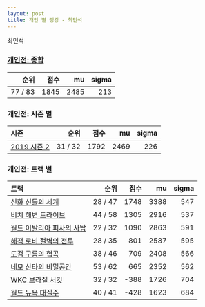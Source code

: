 ```yaml
---
layout: post
title: 개인 별 랭킹 - 최민석
---
```


최민석

### [개인전: 종합](../singles-full)

| 순위 | 점수 | mu | sigma |
|---:|---:|---:|---:|
| 77 / 83 | 1845 | 2485 | 213 |

### 개인전: 시즌 별

| 시즌 | 순위 | 점수 | mu | sigma |
|:---|---:|---:|---:|---:|
| [2019 시즌 2](../singles-s2019_2) | 31 / 32 | 1792 | 2469 | 226 |

### 개인전: 트랙 별

| 트랙 | 순위 | 점수 | mu | sigma |
|:---|---:|---:|---:|---:|
| [신화 신들의 세계](../shinsegye) | 28 / 47 | 1748 | 3388 | 547 |
| [비치 해변 드라이브](../haebyun) | 44 / 58 | 1305 | 2916 | 537 |
| [월드 이탈리아 피사의 사탑](../pizza) | 22 / 32 | 1090 | 2863 | 591 |
| [해적 로비 절벽의 전투](../lobby) | 28 / 35 | 801 | 2587 | 595 |
| [도검 구름의 협곡](../hyupgog) | 38 / 46 | 709 | 2408 | 566 |
| [네모 산타의 비밀공간](../santa) | 53 / 62 | 665 | 2352 | 562 |
| [WKC 브라질 서킷](../brazil) | 32 / 32 | -388 | 1726 | 704 |
| [월드 뉴욕 대질주](../newyork) | 40 / 41 | -428 | 1623 | 684 |
